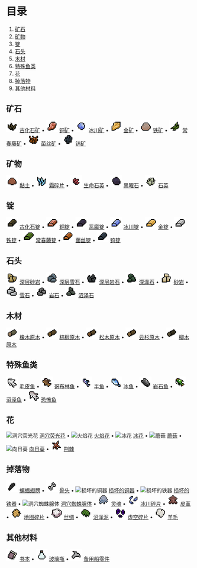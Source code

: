 # 目录

1. [矿石](#ores)
2. [矿物](#minerals)
3. [锭](#bars)
4. [石头](#stones)
5. [木材](#logs)
6. [特殊鱼类](#special-fish)
7. [花](#flower)
8. [掉落物](#drops)
9. [其他材料](#other-materials)

## 矿石

![古化石矿](/images/Items/ancientfossilore.png) [古化石矿](/guides/Items/ancientfossilore.md) •
![铜矿](/images/Items/copperore.png) [铜矿](/guides/Items/copperore.md) •
![冰川矿](/images/Items/glacialore.png) [冰川矿](/guides/Items/glacialore.md) •
![金矿](/images/Items/goldore.png) [金矿](/guides/Items/goldore.md) •
![铁矿](/images/Items/ironore.png) [铁矿](/guides/Items/ironore.md) •
![常春藤矿](/images/Items/ivyore.png) [常春藤矿](/guides/Items/ivyore.md) •
![菌丝矿](/images/Items/myceliumore.png) [菌丝矿](/guides/Items/myceliumore.md) •
![钨矿](/images/Items/tungstenore.png) [钨矿](/guides/Items/tungstenore.md)

## 矿物

![黏土](/images/Items/clay.png) [黏土](/guides/Items/clay.md) •
![霜碎片](/images/Items/frostshard.png) [霜碎片](/guides/Items/frostshard.md) •
![生命石英](/images/Items/lifequartz.png) [生命石英](/guides/Items/lifequartz.md) •
![黑曜石](/images/Items/obsidian.png) [黑曜石](/guides/Items/obsidian.md) •
![石英](/images/Items/quartz.png) [石英](/guides/Items/quartz.md)

## 锭

![古化石锭](/images/Items/ancientfossilbar.png) [古化石锭](/guides/Items/ancientfossilbar.md) •
![铜锭](/images/Items/copperbar.png) [铜锭](/guides/Items/copperbar.md) •
![恶魔锭](/images/Items/demonicbar.png) [恶魔锭](/guides/Items/demonicbar.md) •
![冰川锭](/images/Items/glacialbar.png) [冰川锭](/guides/Items/glacialbar.md) •
![金锭](/images/Items/goldbar.png) [金锭](/guides/Items/goldbar.md) •
![铁锭](/images/Items/ironbar.png) [铁锭](/guides/Items/ironbar.md) •
![常春藤锭](/images/Items/ivybar.png) [常春藤锭](/guides/Items/ivybar.md) •
![菌丝锭](/images/Items/myceliumbar.png) [菌丝锭](/guides/Items/myceliumbar.md) •
![钨锭](/images/Items/tungstenbar.png) [钨锭](/guides/Items/tungstenbar.md)

## 石头


![深层砂岩](/images/Items/deepsandstone.png) [深层砂岩](/guides/Items/deepsandstone.md) •
![深层雪石](/images/Items/deepsnowstone.png) [深层雪石](/guides/Items/deepsnowstone.md) •
![深层岩石](/images/Items/deepstone.png) [深层岩石](/guides/Items/deepstone.md) •
![深泽石](/images/Items/deepswampstone.png) [深泽石](/guides/Items/deepswampstone.md) •
![砂岩](/images/Items/sandstone.png) [砂岩](/guides/Items/sandstone.md) •
![雪石](/images/Items/snowstone.png) [雪石](/guides/Items/snowstone.md) •
![岩石](/images/Items/stone.png) [岩石](/guides/Items/stone.md) •
![沼泽石](/images/Items/swampstone.png) [沼泽石](/guides/Items/swampstone.md)

## 木材

![橡木原木](/images/Items/oaklog.png) [橡木原木](/guides/Items/oaklog.md) •
![棕榈原木](/images/Items/palmlog.png) [棕榈原木](/guides/Items/palmlog.md) •
![松木原木](/images/Items/pinelog.png) [松木原木](/guides/Items/pinelog.md) •
![云杉原木](/images/Items/sprucelog.png) [云杉原木](/guides/Items/sprucelog.md) •
![柳木原木](/images/Items/willowlog.png) [柳木原木](/guides/Items/willowlog.md)

## 特殊鱼类

![毛皮鱼](/images/Items/furfish.png) [毛皮鱼](/guides/Items/furfish.md) •
![哥布林鱼](/images/Items/gobfish.png) [哥布林鱼](/guides/Items/gobfish.md) •
![半鱼](/images/Items/halffish.png) [半鱼](/guides/Items/halffish.md) •
![冰鱼](/images/Items/icefish.png) [冰鱼](/guides/Items/icefish.md) •
![岩石鱼](/images/Items/rockfish.png) [岩石鱼](/guides/Items/rockfish.md) •
![沼泽鱼](/images/Items/swampfish.png) [沼泽鱼](/guides/Items/swampfish.md) •
![恐怖鱼](/images/Items/terrorfish.png) [恐怖鱼](/guides/Items/terrorfish.md)

## 花

![洞穴荧光花](/images/Items/caveglow.png) [洞穴荧光花](/guides/Items/caveglow.md) •
![火焰花](/images/Items/firemone.png) [火焰花](/guides/Items/firemone.md) •
![冰花](/images/Items/iceblossom.png) [冰花](/guides/Items/iceblossom.md) •
![蘑菇](/images/Items/mushroom.png) [蘑菇](/guides/Items/mushroom.md) •
![向日葵](/images/Items/sunflower.png) [向日葵](/guides/Items/sunflower.md) •
![荆棘](/images/Items/thorns.png) [荆棘](/guides/Items/thorns.md)

## 掉落物

![蝙蝠翅膀](/images/Items/batwing.png) [蝙蝠翅膀](/guides/Items/batwing.md) •
![骨头](/images/Items/bone.png) [骨头](/guides/Items/bone.md) •
![损坏的铜器](/images/Items/brokencoppertool.gif) [损坏的铜器](/guides/Items/brokencoppertool.md) •
![损坏的铁器](/images/Items/brokenirontool.gif) [损坏的铁器](/guides/Items/brokenirontool.md) •
![洞穴蜘蛛腺体](/images/Items/cavespidergland.gif) [洞穴蜘蛛腺体](/guides/Items/cavespidergland.md) •
![灵魂](/images/Items/ectoplasm.png) [灵魂](/guides/Items/ectoplasm.md) •
![冰川碎片](/images/Items/glacialshard.png) [冰川碎片](/guides/Items/glacialshard.md) •
![皮革](/images/Items/leather.png) [皮革](/guides/Items/leather.md) •
![地图碎片](/images/Items/mapfragment.png) [地图碎片](/guides/Items/mapfragment.md) •
![丝绸](/images/Items/silk.png) [丝绸](/guides/Items/silk.md) •
![沼泽泥](/images/Items/swampsludge.png) [沼泽泥](/guides/Items/swampsludge.md) •
![虚空碎片](/images/Items/voidshard.png) [虚空碎片](/guides/Items/voidshard.md) •
![羊毛](/images/Items/wool.png) [羊毛](/guides/Items/wool.md)

## 其他材料

![书本](/images/Items/book.png) [书本](/guides/Items/book.md) •
![玻璃瓶](/images/Items/glassbottle.png) [玻璃瓶](/guides/Items/glassbottle.md) •
![备用船零件](/images/Items/spareboatparts.png) [备用船零件](/guides/Items/spareboatparts.md)